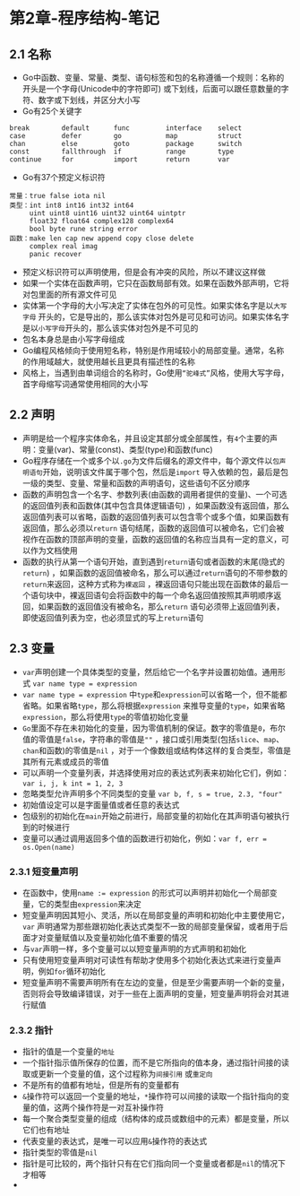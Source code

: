 # 第2章-程序结构-笔记

## 2.1 名称

* Go中函数、变量、常量、类型、语句标签和包的名称遵循一个规则：名称的开头是一个字母(Unicode中的字符即可)
  或下划线，后面可以跟任意数量的字符、数字或下划线，并区分大小写
* Go有25个关键字

```
break        default      func         interface    select
case         defer        go           map          struct
chan         else         goto         package      switch
const        fallthrough  if           range        type
continue     for          import       return       var
```

* Go有37个预定义标识符

```
常量：true false iota nil
类型：int int8 int16 int32 int64
     uint uint8 uint16 uint32 uint64 uintptr
     float32 float64 complex128 complex64
     bool byte rune string error
函数：make len cap new append copy close delete
     complex real imag 
     panic recover
```

* 预定义标识符可以声明使用，但是会有冲突的风险，所以不建议这样做
* 如果一个实体在函数声明，它只在函数局部有效。如果在函数外部声明，它将对包里面的所有源文件可见
* 实体第一个字母的大小写决定了实体在包外的可见性。如果实体名字是以`大写字母`
  开头的，它是导出的，那么该实体对包外是可见和可访问。如果实体名字是以`小写字母`开头的，那么该实体对包外是不可见的
* 包名本身总是由小写字母组成
* Go编程风格倾向于使用短名称，特别是作用域较小的局部变量。通常，名称的作用域越大，就使用越长且更具有描述性的名称
* 风格上，当遇到由单词组合的名称时，Go使用`“驼峰式”`风格，使用大写字母，首字母缩写词通常使用相同的大小写

## 2.2 声明

* 声明是给一个程序实体命名，并且设定其部分或全部属性，有`4`个主要的声明：变量(var)、常量(const)、类型(type)和函数(func)
* Go程序存储在一个或多个以`.go`为文件后缀名的源文件中，每个源文件以`包声明语句`开始，说明该文件属于哪个包，然后是`import`
  导入依赖的包，最后是包一级的类型、变量、常量和函数的声明语句，这些语句不区分顺序
* 函数的声明包含一个名字、参数列表(由函数的调用者提供的变量)、一个可选的返回值列表和函数体(其中包含具体逻辑语句)
  ，如果函数没有返回值，那么返回值列表可以省略，函数的返回值列表可以包含零个或多个值，如果函数有返回值，那么必须以`return`
  语句结尾，函数的返回值可以被命名，它们会被视作在函数的顶部声明的变量，函数的返回值的名称应当具有一定的意义，可以作为文档使用
* 函数的执行从第一个语句开始，直到遇到`return`语句或者函数的末尾(隐式的`return`)
  ，如果函数的返回值被命名，那么可以通过`return`语句的不带参数的`return`来返回，这种方式称为`裸返回`
  ，裸返回语句只能出现在函数体的最后一个语句块中，裸返回语句会将函数中的每一个命名返回值按照其声明顺序返回，如果函数的返回值没有被命名，那么`return`
  语句必须带上返回值列表，即使返回值列表为空，也必须显式的写上`return`语句

## 2.3 变量

* `var`声明创建一个具体类型的变量，然后给它一个名字并设置初始值。通用形式 `var name type = expression`
* `var name type = expression` 中`type`和`expression`可以省略一个，但不能都省略。如果省略`type`，那么将根据`expression`
  来推导变量的`type`，如果省略`expression`，那么将使用`type`的零值初始化变量
* `Go`里面不存在未初始化的变量，因为零值机制的保证。数字的零值是`0`，布尔值的零值是`false`，字符串的零值是`""`
  ，接口或引用类型(包括`slice`、`map`、`chan`和函数)的零值是`nil`
  ，对于一个像数组或结构体这样的复合类型，零值是其所有元素或成员的零值
* 可以声明一个变量列表，并选择使用对应的表达式列表来初始化它们，例如：`var i, j, k int = 1, 2, 3`
* 忽略类型允许声明多个不同类型的变量 `var b, f, s = true, 2.3, "four"`
* 初始值设定可以是字面量值或者任意的表达式
* 包级别的初始化在`main`开始之前进行，局部变量的初始化在其声明语句被执行到的时候进行
* 变量可以通过调用返回多个值的函数进行初始化，例如：`var f, err = os.Open(name)`

### 2.3.1 短变量声明

* 在函数中，使用`name := expression` 的形式可以声明并初始化一个局部变量，它的类型由`expression`来决定
* 短变量声明因其短小、灵活，所以在局部变量的声明和初始化中主要使用它，`var`
  声明通常为那些跟初始化表达式类型不一致的局部变量保留，或者用于后面才对变量赋值以及变量初始化值不重要的情况
* 与`var`声明一样，多个变量可以以短变量声明的方式声明和初始化
* 只有使用短变量声明对可读性有帮助才使用多个初始化表达式来进行变量声明，例如`for`循环初始化
* 短变量声明不需要声明所有在左边的变量，但是至少需要声明一个新的变量，否则将会导致编译错误，对于一些在上面声明的变量，短变量声明将会对其进行赋值

### 2.3.2 指针

* 指针的值是一个变量的`地址`
* 一个指针指示值所保存的位置，而不是它所指向的值本身，通过指针间接的读取或更新一个变量的值，这个过程称为`间接引用`
  或`重定向`
* 不是所有的值都有地址，但是所有的变量都有
* `&`操作符可以返回一个变量的地址，`*`操作符可以间接的读取一个指针指向的变量的值，这两个操作符是一对互补操作符
* 每一个聚合类型变量的组成（结构体的成员或数组中的元素）都是变量，所以它们也有地址
* 代表变量的表达式，是唯一可以应用`&`操作符的表达式
* 指针类型的零值是`nil`
* 指针是可比较的，两个指针只有在它们指向同一个变量或者都是`nil`的情况下才相等
* 